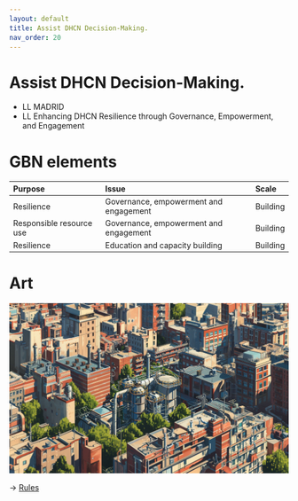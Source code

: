 ```yaml
---
layout: default
title: Assist DHCN Decision-Making.
nav_order: 20
---
```


# Assist DHCN Decision-Making.

* LL MADRID
* LL Enhancing DHCN Resilience through Governance, Empowerment, and Engagement


# GBN elements

| Purpose                  | Issue                                  | Scale    |
|:-------------------------|:---------------------------------------|:---------|
| Resilience               | Governance, empowerment and engagement | Building |
| Responsible resource use | Governance, empowerment and engagement | Building |
| Resilience               | Education and capacity building        | Building |

# Art

![](art/MGP-B-UC3.png)




-> [Rules](rules.md)
